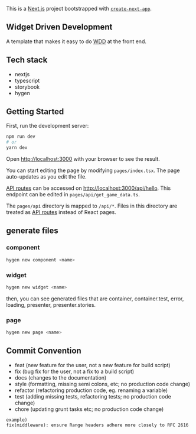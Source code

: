 This is a [Next.js](https://nextjs.org/) project bootstrapped with [`create-next-app`](https://github.com/vercel/next.js/tree/canary/packages/create-next-app).

## Widget Driven Development
A template that makes it easy to do [WDD](https://alexei.me/blog/widget-driven-development/) at the front end.

## Tech stack
- nextjs
- typescript
- storybook
- hygen

## Getting Started

First, run the development server:

```bash
npm run dev
# or
yarn dev
```

Open [http://localhost:3000](http://localhost:3000) with your browser to see the result.

You can start editing the page by modifying `pages/index.tsx`. The page auto-updates as you edit the file.

[API routes](https://nextjs.org/docs/api-routes/introduction) can be accessed on [http://localhost:3000/api/hello](http://localhost:3000/api/hello). This endpoint can be edited in `pages/api/get_game_data.ts`.

The `pages/api` directory is mapped to `/api/*`. Files in this directory are treated as [API routes](https://nextjs.org/docs/api-routes/introduction) instead of React pages.

## generate files

### component
```bash
hygen new component <name>
```

### widget

```bash
hygen new widget <name>
```

then, you can see generated files that are container, container.test, error, loading, presenter, presenter.stories.


### page

```bash
hygen new page <name>
```

## Commit Convention
- feat (new feature for the user, not a new feature for build script)
- fix (bug fix for the user, not a fix to a build script)
- docs (changes to the documentation)
- style (formatting, missing semi colons, etc; no production code change)
- refactor (refactoring production code, eg. renaming a variable)
- test (adding missing tests, refactoring tests; no production code change)
- chore (updating grunt tasks etc; no production code change)

 ```text
example)
fix(middleware): ensure Range headers adhere more closely to RFC 2616
```